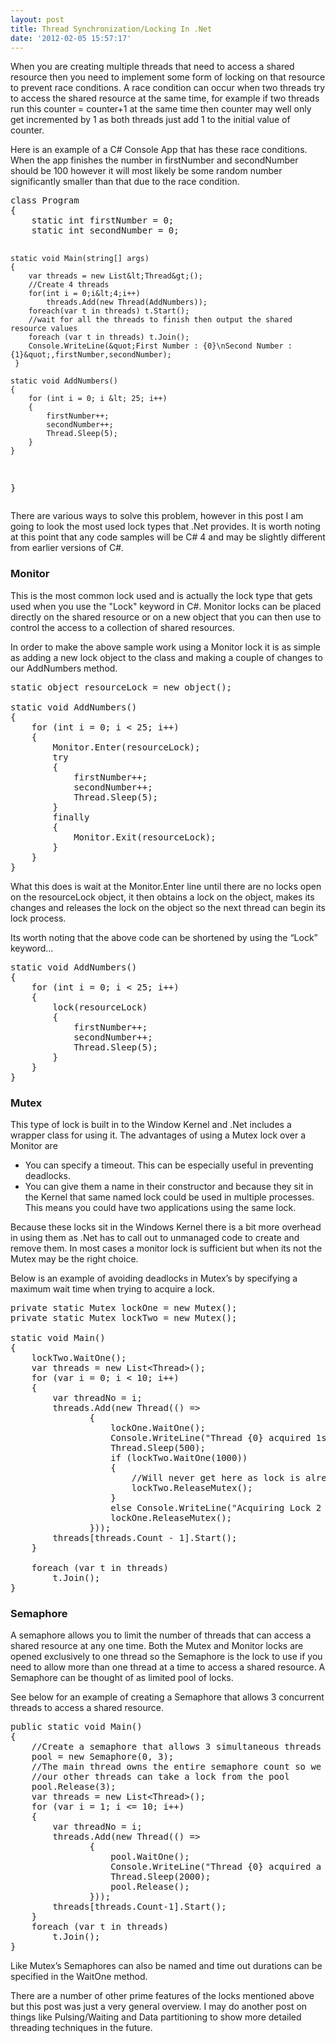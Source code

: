 ```yaml
---
layout: post
title: Thread Synchronization/Locking In .Net
date: '2012-02-05 15:57:17'
---
```


<p>When you are creating multiple threads that need to access a shared resource then you need to implement some form of locking on that resource to prevent race conditions. A race condition can occur when two threads try to access the shared resource at the same time, for example if two threads run this counter = counter+1 at the same time then counter may well only get incremented by 1 as both threads just add 1 to the initial value of counter.</p>  <p>Here is an example of a C# Console App that has these race conditions. When the app finishes the number in firstNumber and secondNumber should be 100 however it will most likely be some random number significantly smaller than that due to the race condition.</p>  <pre class="brush: csharp; gutter: false; toolbar: false;">class Program
{
    static int firstNumber = 0;
    static int secondNumber = 0;

    static void Main(string[] args)
    {
        var threads = new List&lt;Thread&gt;();
        //Create 4 threads
        for(int i = 0;i&lt;4;i++)
            threads.Add(new Thread(AddNumbers));
        foreach(var t in threads) t.Start();
        //wait for all the threads to finish then output the shared resource values
        foreach (var t in threads) t.Join();
        Console.WriteLine(&quot;First Number : {0}\nSecond Number : {1}&quot;,firstNumber,secondNumber);
     }

    static void AddNumbers()
    {
        for (int i = 0; i &lt; 25; i++)
        {
            firstNumber++;
            secondNumber++;
            Thread.Sleep(5);
        }
    }
}</pre>

<p>There are various ways to solve this problem, however in this post I am going to look the most used lock types that .Net provides. It is worth noting at this point that any code samples will be C# 4 and may be slightly different from earlier versions of C#.</p>

<h3><font style="font-weight: bold">Monitor</font></h3>

<p>This is the most common lock used and is actually the lock type that gets used when you use the &quot;Lock&quot; keyword in C#. Monitor locks can be placed directly on the shared resource or on a new object that you can then use to control the access to a collection of shared resources. </p>

<p>In order to make the above sample work using a Monitor lock it is as simple as adding a new lock object to the class and making a couple of changes to our AddNumbers method.</p>

<pre class="brush: csharp; gutter: false; toolbar: false;">static object resourceLock = new object();

static void AddNumbers()
{
    for (int i = 0; i &lt; 25; i++)
    {
        Monitor.Enter(resourceLock);
        try
        {
            firstNumber++;
            secondNumber++;
            Thread.Sleep(5);
        }
        finally
        {
            Monitor.Exit(resourceLock);
        }          
    }
}</pre>

<p>What this does is wait at the Monitor.Enter line until there are no locks open on the resourceLock object, it then obtains a lock on the object, makes its changes and releases the lock on the object so the next thread can begin its lock process.</p>

<p>Its worth noting that the above code can be shortened by using the “Lock” keyword…</p>

<pre class="brush: csharp; gutter: false; toolbar: false;">static void AddNumbers()
{
    for (int i = 0; i &lt; 25; i++)
    {
        lock(resourceLock)
        {
            firstNumber++;
            secondNumber++;
            Thread.Sleep(5);
        }       
    }
}</pre>

<h3><font style="font-weight: bold">Mutex</font></h3>

<p>This type of lock is built in to the Window Kernel and .Net includes a wrapper class for using it. The advantages of using a Mutex lock over a Monitor are </p>

<ul>
  <li>You can specify a timeout. This can be especially useful in preventing deadlocks. </li>

  <li>You can give them a name in their constructor and because they sit in the Kernel that same named lock could be used in multiple processes. This means you could have two applications using the same lock. </li>
</ul>

<p>Because these locks sit in the Windows Kernel there is a bit more overhead in using them as .Net has to call out to unmanaged code to create and remove them. In most cases a monitor lock is sufficient but when its not the Mutex may be the right choice.</p>

<p>Below is an example of avoiding deadlocks in Mutex’s by specifying a maximum wait time when trying to acquire a lock.</p>

<pre class="brush: csharp; gutter: false; toolbar: false;">private static Mutex lockOne = new Mutex();
private static Mutex lockTwo = new Mutex();

static void Main()
{
    lockTwo.WaitOne();
    var threads = new List&lt;Thread&gt;();
    for (var i = 0; i &lt; 10; i++)
    {
        var threadNo = i;
        threads.Add(new Thread(() =&gt;
               {
                   lockOne.WaitOne();
                   Console.WriteLine(&quot;Thread {0} acquired 1st lock&quot;, threadNo);
                   Thread.Sleep(500);
                   if (lockTwo.WaitOne(1000))
                   {
                       //Will never get here as lock is already open
                       lockTwo.ReleaseMutex();
                   }
                   else Console.WriteLine(&quot;Acquiring Lock 2 Timed Out, Not Waiting Any Longer As Possible Deadlock&quot;);
                   lockOne.ReleaseMutex();
               }));
        threads[threads.Count - 1].Start();
    }

    foreach (var t in threads)
        t.Join();
}</pre>

<h3><font style="font-weight: bold">Semaphore</font></h3>

<p>A semaphore allows you to limit the number of threads that can access a shared resource at any one time. Both the Mutex and Monitor locks are opened exclusively to one thread so the Semaphore is the lock to use if you need to allow more than one thread at a time to access a shared resource. A Semaphore can be thought of as limited pool of locks. </p>

<p>See below for an example of creating a Semaphore that allows 3 concurrent threads to access a shared resource.</p>

<pre class="brush: csharp; gutter: false; toolbar: false;">public static void Main()
{
    //Create a semaphore that allows 3 simultaneous threads
    pool = new Semaphore(0, 3);
    //The main thread owns the entire semaphore count so we first need to free it so 
    //our other threads can take a lock from the pool
    pool.Release(3);
    var threads = new List&lt;Thread&gt;();
    for (var i = 1; i &lt;= 10; i++)
    {
        var threadNo = i;
        threads.Add(new Thread(() =&gt;
               {
                   pool.WaitOne();
                   Console.WriteLine(&quot;Thread {0} acquired a lock&quot;, threadNo);
                   Thread.Sleep(2000);
                   pool.Release();
               }));
        threads[threads.Count-1].Start();
    }
    foreach (var t in threads)
        t.Join();        
}</pre>

<p>Like Mutex’s Semaphores can also be named and time out durations can be specified in the WaitOne method.</p>

<p>There are a number of other prime features of the locks mentioned above but this post was just a very general overview. I may do another post on things like Pulsing/Waiting and Data partitioning to show more detailed threading techniques in the future.</p>